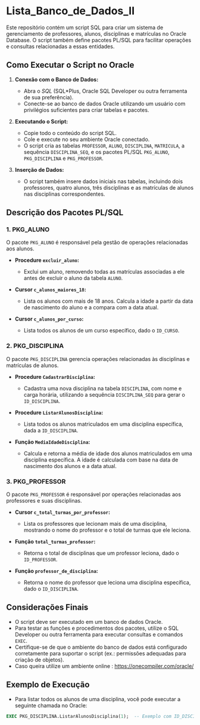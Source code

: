 # Lista_Banco_de_Dados_II


Este repositório contém um script SQL para criar um sistema de gerenciamento de professores, alunos, disciplinas e matrículas no Oracle Database. O script também define pacotes PL/SQL para facilitar operações e consultas relacionadas a essas entidades.

## Como Executar o Script no Oracle

1. **Conexão com o Banco de Dados:**
   - Abra o *SQL* (SQL*Plus, Oracle SQL Developer ou outra ferramenta de sua preferência).
   - Conecte-se ao banco de dados Oracle utilizando um usuário com privilégios suficientes para criar tabelas e pacotes.

2. **Executando o Script:**
   - Copie todo o conteúdo do script SQL.
   - Cole e execute no seu ambiente Oracle conectado.
   - O script cria as tabelas `PROFESSOR`, `ALUNO`, `DISCIPLINA`, `MATRICULA`, a sequência `DISCIPLINA_SEQ`, e os pacotes PL/SQL `PKG_ALUNO`, `PKG_DISCIPLINA` e `PKG_PROFESSOR`.

3. **Inserção de Dados:**
   - O script também insere dados iniciais nas tabelas, incluindo dois professores, quatro alunos, três disciplinas e as matrículas de alunos nas disciplinas correspondentes.

## Descrição dos Pacotes PL/SQL

### 1. **PKG_ALUNO**

O pacote `PKG_ALUNO` é responsável pela gestão de operações relacionadas aos alunos.

- **Procedure `excluir_aluno`:**
  - Exclui um aluno, removendo todas as matrículas associadas a ele antes de excluir o aluno da tabela `ALUNO`.

- **Cursor `c_alunos_maiores_18`:**
  - Lista os alunos com mais de 18 anos. Calcula a idade a partir da data de nascimento do aluno e a compara com a data atual.

- **Cursor `c_alunos_por_curso`:**
  - Lista todos os alunos de um curso específico, dado o `ID_CURSO`.

### 2. **PKG_DISCIPLINA**

O pacote `PKG_DISCIPLINA` gerencia operações relacionadas às disciplinas e matrículas de alunos.

- **Procedure `CadastrarDisciplina`:**
  - Cadastra uma nova disciplina na tabela `DISCIPLINA`, com nome e carga horária, utilizando a sequência `DISCIPLINA_SEQ` para gerar o `ID_DISCIPLINA`.

- **Procedure `ListarAlunosDisciplina`:**
  - Lista todos os alunos matriculados em uma disciplina específica, dada a `ID_DISCIPLINA`.

- **Função `MediaIdadeDisciplina`:**
  - Calcula e retorna a média de idade dos alunos matriculados em uma disciplina específica. A idade é calculada com base na data de nascimento dos alunos e a data atual.

### 3. **PKG_PROFESSOR**

O pacote `PKG_PROFESSOR` é responsável por operações relacionadas aos professores e suas disciplinas.

- **Cursor `c_total_turmas_por_professor`:**
  - Lista os professores que lecionam mais de uma disciplina, mostrando o nome do professor e o total de turmas que ele leciona.

- **Função `total_turmas_professor`:**
  - Retorna o total de disciplinas que um professor leciona, dado o `ID_PROFESSOR`.

- **Função `professor_de_disciplina`:**
  - Retorna o nome do professor que leciona uma disciplina específica, dado o `ID_DISCIPLINA`.

## Considerações Finais

- O script deve ser executado em um banco de dados Oracle.
- Para testar as funções e procedimentos dos pacotes, utilize o SQL Developer ou outra ferramenta para executar consultas e comandos `EXEC`.
- Certifique-se de que o ambiente do banco de dados está configurado corretamente para suportar o script (ex.: permissões adequadas para criação de objetos).
- Caso queira utilize um ambiente online : https://onecompiler.com/oracle/

## Exemplo de Execução

- Para listar todos os alunos de uma disciplina, você pode executar a seguinte chamada no Oracle:

```sql
EXEC PKG_DISCIPLINA.ListarAlunosDisciplina(1);  -- Exemplo com ID_DISCIPLINA = 1
